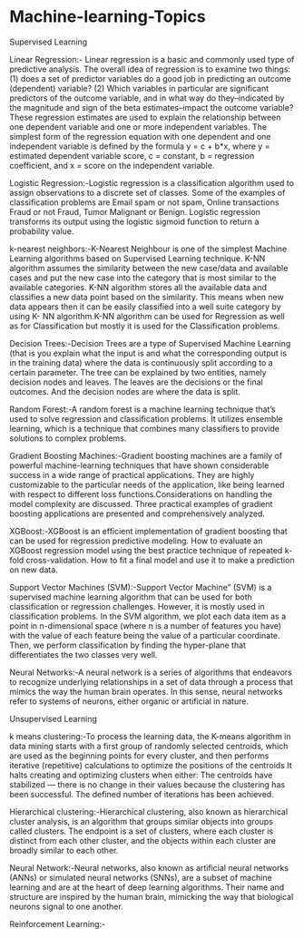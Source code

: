 # Machine-learning-Topics
Supervised Learning

Linear Regression:-
Linear regression is a basic and commonly used type of predictive analysis.  The overall idea of regression is to examine two things: (1) does a set of predictor variables do a good job in predicting an outcome (dependent) variable?  (2) Which variables in particular are significant predictors of the outcome variable, and in what way do they–indicated by the magnitude and sign of the beta estimates–impact the outcome variable?  These regression estimates are used to explain the relationship between one dependent variable and one or more independent variables.  The simplest form of the regression equation with one dependent and one independent variable is defined by the formula y = c + b*x, where y = estimated dependent variable score, c = constant, b = regression coefficient, and x = score on the independent variable.

Logistic Regression:-Logistic regression is a classification algorithm used to assign observations to a discrete set of classes. Some of the examples of classification problems are Email spam or not spam, Online transactions Fraud or not Fraud, Tumor Malignant or Benign. Logistic regression transforms its output using the logistic sigmoid function to return a probability value.

k-nearest neighbors:-K-Nearest Neighbour is one of the simplest Machine Learning algorithms based on Supervised Learning technique.
K-NN algorithm assumes the similarity between the new case/data and available cases and put the new case into the category that is most similar to the available categories.
K-NN algorithm stores all the available data and classifies a new data point based on the similarity. This means when new data appears then it can be easily classified into a well suite category by using K- NN algorithm.K-NN algorithm can be used for Regression as well as for Classification but mostly it is used for the Classification problems.

Decision Trees:-Decision Trees are a type of Supervised Machine Learning (that is you explain what the input is and what the corresponding output is in the training data) where the data is continuously split according to a certain parameter. The tree can be explained by two entities, namely decision nodes and leaves. The leaves are the decisions or the final outcomes. And the decision nodes are where the data is split.

Random Forest:-A random forest is a machine learning technique that’s used to solve regression and classification problems. It utilizes ensemble learning, which is a technique that combines many classifiers to provide solutions to complex problems.

Gradient Boosting Machines:-Gradient boosting machines are a family of powerful machine-learning techniques that have shown considerable success in a wide range of practical applications. They are highly customizable to the particular needs of the application, like being learned with respect to different loss functions.Considerations on handling the model complexity are discussed. Three practical examples of gradient boosting applications are presented and comprehensively analyzed.

XGBoost:-XGBoost is an efficient implementation of gradient boosting that can be used for regression predictive modeling.
How to evaluate an XGBoost regression model using the best practice technique of repeated k-fold cross-validation.
How to fit a final model and use it to make a prediction on new data.

Support Vector Machines (SVM):-Support Vector Machine” (SVM) is a supervised machine learning algorithm that can be used for both classification or regression challenges. However,  it is mostly used in classification problems. In the SVM algorithm, we plot each data item as a point in n-dimensional space (where n is a number of features you have) with the value of each feature being the value of a particular coordinate. Then, we perform classification by finding the hyper-plane that differentiates the two classes very well.

Neural Networks:-A neural network is a series of algorithms that endeavors to recognize underlying relationships in a set of data through a process that mimics the way the human brain operates. In this sense, neural networks refer to systems of neurons, either organic or artificial in nature. 

Unsupervised Learning

k means clustering:-To process the learning data, the K-means algorithm in data mining starts with a first group of randomly selected centroids, which are used as the beginning points for every cluster, and then performs iterative (repetitive) calculations to optimize the positions of the centroids
It halts creating and optimizing clusters when either:
The centroids have stabilized — there is no change in their values because the clustering has been successful.
The defined number of iterations has been achieved.

Hierarchical clustering:-Hierarchical clustering, also known as hierarchical cluster analysis, is an algorithm that groups similar objects into groups called clusters. The endpoint is a set of clusters, where each cluster is distinct from each other cluster, and the objects within each cluster are broadly similar to each other.

Neural Network:-Neural networks, also known as artificial neural networks (ANNs) or simulated neural networks (SNNs), are a subset of machine learning and are at the heart of deep learning algorithms. Their name and structure are inspired by the human brain, mimicking the way that biological neurons signal to one another.

Reinforcement Learning:-
